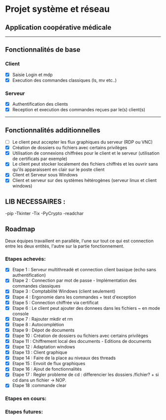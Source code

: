 # Projet système et réseau
## Application coopérative médicale

***

## Fonctionnalités de base

### Client
- [X] Saisie Login et mdp
- [X] Execution des commandes classiques (ls, mv etc..)

### Serveur
- [X] Authentification des clients
- [X] Reception et execution des commandes reçues par le(s) client(s)

***

## Fonctionnalités additionnelles
- [ ] Le client peut accepter les flux graphiques du serveur (RDP ou VNC)
- [X] Création de dossiers ou fichiers avec certains privilèges
- [X] Utilisation de connexions chiffrées pour le client et le serveur (utilisation de certificats par exemple)
- [X] Le client peut stocker localement des fichiers chiffrés et les ouvrir sans qu'ils apparaissent en clair sur le poste client
- [X] Client et Serveur sous Windows
- [X] Client et serveur sur des systèmes hétérogènes (serveur linux et client windows)

## LIB NECESSAIRES :
  
  -pip
  -Tkinter 
  -Tix
  -PyCrypto
  -readchar

## Roadmap

Deux équipes travaillent en parallèle, l'une sur tout ce qui est connection entre les deux entités, l'autre sur la partie fonctionnement.

### Etapes achevés:

- [X] Etape 1 : Serveur multithreadé et connection client basique (echo sans authentification)   
- [X] Etape 2 : Connection par mot de passe - Implémentation des commandes classiques            
- [X] Etape 3 : Comptabilité Windows (client seulement)
- [X] Etape 4 : Ergonomie dans les commandes + test d'exception
- [X] Etape 5 : Connection chiffrée via certificat   
- [X] Etape 6 : Le client peut ajouter des donnees dans les fichiers ~ en mode console
- [X] Etape 7 : Rajouter mkdir et rm
- [X] Etape 8 : Autocomplétion
- [X] Etape 9 : Dépot de documents
- [X] Etape 10 : Création de dossiers ou fichiers avec certains privilèges
- [X] Etape 11 : Chiffrement local des documents - Editions de documents 
- [X] Etape 12 : Adaptation windows
- [X] Etape 13 : Client graphique
- [X] Etape 14 : Faire de la place au niveaux des threads             
- [X] Etape 15 : Envoit de flux graphiques             
- [X] Etape 16 : Ajout de fonctionnalités
- [X] Etape 17 : Regler probleme de cd : differencier les dossiers /fichier? + si cd dans un fichier -> NOP.
- [X] Etape 18 :commande clear

### Etapes en cours:

### Etapes futures:
